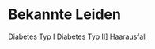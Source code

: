 # Bekannte Leiden
[Diabetes Typ I](Diabetes/Diabetes%20Typ%201/Diabetes%20Typ%20I.md)
[Diabetes Typ II](Diabetes/Diabetes%20Typ%20II.md)]
[Haarausfall](Haarausfall.md)
